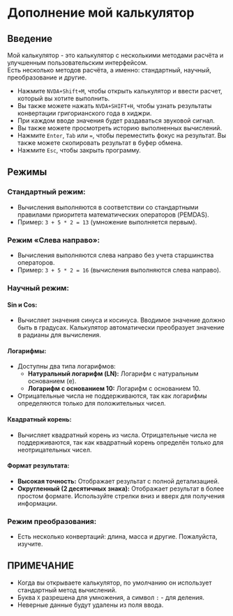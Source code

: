 # Дополнение мой калькулятор

## Введение
Мой калькулятор - это калькулятор с несколькими методами расчёта и улучшенным пользовательским интерфейсом.  
Есть несколько методов расчёта, а именно: стандартный, научный, преобразование и другие.

- Нажмите `NVDA+Shift+M`, чтобы открыть калькулятор и ввести расчет, который вы хотите выполнить.  
- Вы также можете нажать `NVDA+SHIFT+H`, чтобы узнать результаты конвертации григорианского года в хиджри.  
- При каждом вводе значения будет раздаваться звуковой сигнал.  
- Вы также можете просмотреть историю выполненных вычислений.  
- Нажмите `Enter`, `Tab` или `=`, чтобы переместить фокус на результат. Вы также можете скопировать результат в буфер обмена.  
- Нажмите `Esc`, чтобы закрыть программу.

## Режимы

### Стандартный режим:
- Вычисления выполняются в соответствии со стандартными правилами приоритета математических операторов (PEMDAS).  
- Пример: `3 + 5 * 2 = 13` (умножение выполняется первым).

### Режим «Слева направо»:
- Вычисления выполняются слева направо без учета старшинства операторов.  
- Пример: `3 + 5 * 2 = 16` (вычисления выполняются слева направо).

### Научный режим:

#### Sin и Cos:
- Вычисляет значения синуса и косинуса. Вводимое значение должно быть в градусах. Калькулятор автоматически преобразует значение в радианы для вычисления.

#### Логарифмы:
- Доступны два типа логарифмов:
  - **Натуральный логарифм (LN):** Логарифм с натуральным основанием (e).
  - **Логарифм с основанием 10:** Логарифм с основанием 10.
- Отрицательные числа не поддерживаются, так как логарифмы определяются только для положительных чисел.

#### Квадратный корень:
- Вычисляет квадратный корень из числа. Отрицательные числа не поддерживаются, так как квадратный корень определён только для неотрицательных чисел.

#### Формат результата:
- **Высокая точность:** Отображает результат с полной детализацией.
- **Округленный (2 десятичных знака):** Отображает результат в более простом формате. Используйте стрелки вниз и вверх для получения информации.

### Режим преобразования:
- Есть несколько конвертаций: длина, масса и другие. Пожалуйста, изучите.

## ПРИМЕЧАНИЕ
- Когда вы открываете калькулятор, по умолчанию он использует стандартный метод вычислений.
- Буква `X` разрешена для умножения, а символ `:` - для деления.
- Неверные данные будут удалены из поля ввода.
